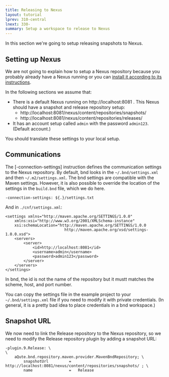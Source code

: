 ```yaml
---
title: Releasing to Nexus
layout: tutorial
lprev: 310-central
lnext: 330-
summary: Setup a workspace to release to Nexus
---
```


In this section we're going to setup releasing snapshots to Nexus.

## Setting up Nexus

We are not going to explain how to setup a Nexus repository because you probably already have a Nexus running or you can [install it according to its instructions](https://books.sonatype.com/nexus-book/reference/install.html).

In the following sections we assume that:

* There is a default Nexus running on http://localhost:8081 . This Nexus should have a snapshot and release repository setup:
	* http://localhost:8081/nexus/content/repositories/snapshots/
	* http://localhost:8081/nexus/content/repositories/releases/
* It has an account setup called `admin` with the password `admin123`. (Default account.)

You should translate these settings to your local setup.

## Communications

The [-connection-settings] instruction defines the communication settings to the Nexus repository. By default, bnd looks in the `~/.bnd/settings.xml` and then `~/.m2/settings.xml`. The bnd settings are compatible with the Maven settings. However, it is also possible to override the location of the settings in the `build.bnd` file, which we do here.

	-connection-settings: ${.}/settings.txt

And in `./cnf/settings.xml`:

 	<settings xmlns="http://maven.apache.org/SETTINGS/1.0.0"
		xmlns:xsi="http://www.w3.org/2001/XMLSchema-instance"
		xsi:schemaLocation="http://maven.apache.org/SETTINGS/1.0.0
	                          http://maven.apache.org/xsd/settings-1.0.0.xsd">
		<servers>
			<server>
				<id>http://localhost:8081</id>
				<username>admin</username>
				<password>admin123</password>
			</server>
		</servers>
	</settings>

In bnd, the id is not the name of the repository but it mustt matches the scheme, host, and port number.

You can copy the settings file in the example project to your `~/.bnd/settings.xml` file if you need to modify it with private credentials. (In general, it is a pretty bad idea to place credentials in a bnd workspace.)

## Snapshot URL

We now need to link the Release repository to the Nexus repository, so we need to modify the Release repository plugin by adding a snapshot URL:

	-plugin.9.Release: \
	\
        aQute.bnd.repository.maven.provider.MavenBndRepository; \
        	snapshotUrl			=   http://localhost:8081/nexus/content/repositories/snapshots/ ; \
			name				=	Release



